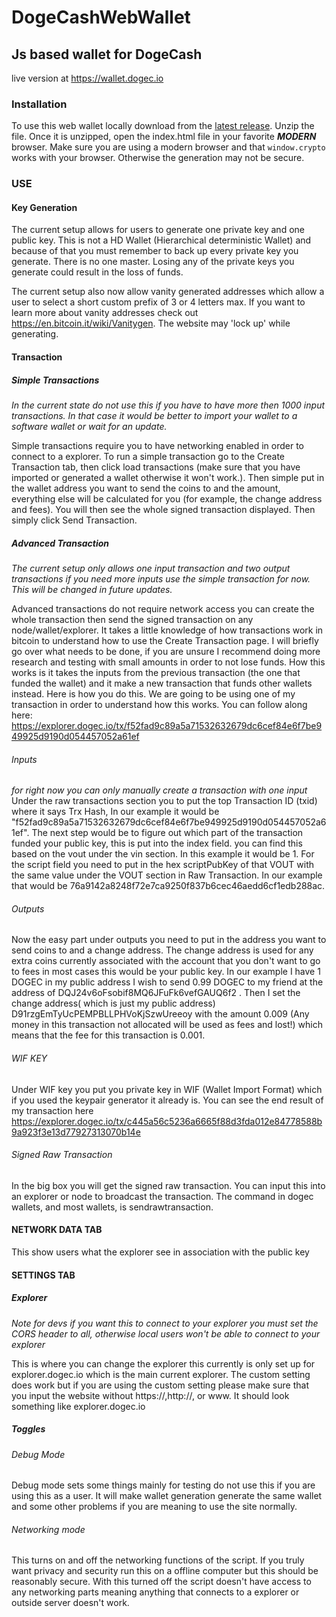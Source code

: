 # DogeCashWebWallet
## Js based wallet for DogeCash

live version at https://wallet.dogec.io

### Installation
To use this web wallet locally download from the [latest release](https://github.com/dogecash/dogecash-web-wallet/releases). Unzip the file. Once it is unzipped, open the index.html file in your favorite **_MODERN_** browser. Make sure you are using a modern browser and that `window.crypto` works with your browser. Otherwise the generation may not be secure.
### USE

#### Key Generation

The current setup allows for users to generate one private key and one public key. This is not a HD Wallet (Hierarchical deterministic Wallet) and because of that you must remember to back up every private key you generate. There is no one master. Losing any of the private keys you generate could result in the loss of funds.

The current setup also now allow vanity generated addresses which allow a user to select a short custom prefix of 3 or 4 letters max. If you want to learn more about vanity addresses check out https://en.bitcoin.it/wiki/Vanitygen. The website may 'lock up' while generating.

#### Transaction
##### Simple Transactions
_In the current state do not use this if you have to have more then 1000 input transactions. In that case it would be better to import your wallet to a software wallet or wait for an update._

Simple transactions require you to have networking enabled in order to connect to a explorer.
To run a simple transaction go to the Create Transaction tab, then click load transactions (make sure that you have imported or generated a wallet otherwise it won't work.). Then simple put in the wallet address you want to send the coins to and the amount, everything else will be calculated for you (for example, the change address and fees). You will then see the whole signed transaction displayed. Then simply click Send Transaction.

##### Advanced Transaction
*The current setup only allows one input transaction and two output transactions if you need more inputs use the simple transaction for now. This will be changed in future updates.*

Advanced transactions do not require network access you can create the whole transaction then send the signed transaction on any node/wallet/explorer. It takes a little knowledge of how transactions work in bitcoin to understand how to use the Create Transaction page. I will briefly go over what needs to be done, if you are unsure I recommend doing more research and testing with small amounts in order to not lose funds. How this works is it takes the inputs from the previous transaction (the one that funded the wallet) and it make a new transaction that funds other wallets instead. Here is how you do this. We are going to be using one of my transaction in order to understand how this works. You can follow along here: https://explorer.dogec.io/tx/f52fad9c89a5a71532632679dc6cef84e6f7be949925d9190d054457052a61ef 
###### Inputs
_for right now you can only manually create a transaction with one input_
Under the raw transactions section you to put the top Transaction ID (txid) where it says Trx Hash, In our example it would be "f52fad9c89a5a71532632679dc6cef84e6f7be949925d9190d054457052a61ef". The next step would be to figure out which part of the transaction funded your public key, this is put into the index field. you can find this based on the vout under the vin section. In this example it would be 1. For the script field you need to put in the hex scriptPubKey of that VOUT with the same value under the VOUT section in Raw Transaction. In our example that would be 76a9142a8248f72e7ca9250f837b6cec46aedd6cf1edb288ac. 
###### Outputs
Now the easy part under outputs you need to put in the address you want to send coins to and a change address. The change address is used for any extra coins currently associated with the account that you don't want to go to fees in most cases this would be your public key. In our example I have 1 DOGEC in my public address I wish to send 0.99 DOGEC to my friend at the address of DQJ24v6oFsobif8MQ6JFuFk6vefGAUQ6f2 . Then I set the change address( which is just my public address) D91rzgEmTyUcPEMPBLLPHVoKjSzwUreeoy with the amount 0.009 (Any money in this transaction not allocated will be used as fees and lost!) which means that the fee for this transaction is 0.001. 
###### WIF KEY
Under WIF key you put you private key in WIF (Wallet Import Format)  which if you used the keypair generator it already is. You can see the end result of my transaction here https://explorer.dogec.io/tx/c445a56c5236a6665f88d3fda012e84778588b9a923f3e13d77927313070b14e
###### Signed Raw Transaction
In the big box you will get the signed raw transaction. You can input this into an explorer or node to broadcast the transaction. The command in dogec wallets, and most wallets, is sendrawtransaction. 

#### NETWORK DATA TAB
This show users what the explorer see in association with the public key

#### SETTINGS TAB
##### Explorer
_Note for devs if you want this to connect to your explorer you must set the CORS header to all, otherwise local users won't be able to connect to your explorer_

This is where you can change the explorer this currently is only set up for explorer.dogec.io which is the main current explorer. The custom setting does work but 
if you are using the custom setting please make sure that you input the website without https://,http://, or www. It should look something like explorer.dogec.io

##### Toggles
###### Debug Mode
Debug mode sets some things mainly for testing do not use this if you are using this as a user. It will make wallet generation generate the same wallet and some other problems if you are meaning to use the site normally.

###### Networking mode
This turns on and off the networking functions of the script. If you truly want privacy and security run this on a offline computer but this should be reasonably secure. With this turned off the script doesn't have access to any networking parts meaning anything that connects to a explorer or outside server doesn't work.
